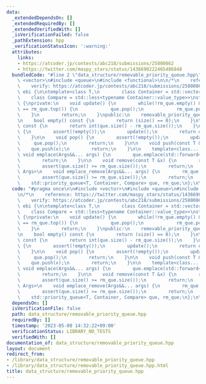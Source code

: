 ```yaml
---
data:
  _extendedDependsOn: []
  _extendedRequiredBy: []
  _extendedVerifiedWith: []
  _isVerificationFailed: false
  _pathExtension: hpp
  _verificationStatusIcon: ':warning:'
  attributes:
    links:
    - https://atcoder.jp/contests/abc218/submissions/25800862
    - https://twitter.com/maspy_stars/status/1436690222465486848
  bundledCode: "#line 2 \"data_structure/removable_priority_queue.hpp\"\n\n#include\
    \ <vector>\n#include <queue>\n#include <functional>\n\n/*\n    reference: https://twitter.com/maspy_stars/status/1436690222465486848\n\
    \    verify: https://atcoder.jp/contests/abc218/submissions/25800862\n*/\n\nnamespace\
    \ ebi {\n\ntemplate<class T,\n        class Container = std::vector<T>,\n    \
    \    class Compare = std::less<typename Container::value_type>>\nstruct removable_priority_queue\
    \ {\nprivate:\n    void update() {\n        while(!rm_que.empty() && que.top()\
    \ == rm_que.top()) {\n            que.pop();\n            rm_que.pop();\n    \
    \    }\n        return;\n    }\npublic:\n    removable_priority_queue() = default;\n\
    \n    bool empty() const {\n        return (size() == 0);\n    }\n\n    int size()\
    \ const {\n        return int(que.size() - rm_que.size());\n    }\n\n    T top()\
    \ {\n        assert(!empty());\n        update();\n        return que.top();\n\
    \    }\n\n    void pop() {\n        assert(!empty());\n        update();\n   \
    \     que.pop();\n        return;\n    }\n\n    void push(const T &x) {\n    \
    \    que.push(x);\n        return;\n    }\n\n    template<class... Args>\n   \
    \ void emplace(Args&&... args) {\n        que.emplace(std::forward<Args>(args)...);\n\
    \        return;\n    }\n\n    void remove(const T &x) {\n        rm_que.push(x);\n\
    \        assert(que.size() >= rm_que.size());\n        return;\n    }\n\n    template<class...\
    \ Args>\n    void emplace_remove(Args&&... args) {\n        rm_que.emplace(std::forward<Args>(args)...);\n\
    \        assert(que.size() >= rm_que.size());\n        return;\n    }\nprivate:\n\
    \    std::priority_queue<T, Container, Compare> que, rm_que;\n};\n\n}\n"
  code: "#pragma once\n\n#include <vector>\n#include <queue>\n#include <functional>\n\
    \n/*\n    reference: https://twitter.com/maspy_stars/status/1436690222465486848\n\
    \    verify: https://atcoder.jp/contests/abc218/submissions/25800862\n*/\n\nnamespace\
    \ ebi {\n\ntemplate<class T,\n        class Container = std::vector<T>,\n    \
    \    class Compare = std::less<typename Container::value_type>>\nstruct removable_priority_queue\
    \ {\nprivate:\n    void update() {\n        while(!rm_que.empty() && que.top()\
    \ == rm_que.top()) {\n            que.pop();\n            rm_que.pop();\n    \
    \    }\n        return;\n    }\npublic:\n    removable_priority_queue() = default;\n\
    \n    bool empty() const {\n        return (size() == 0);\n    }\n\n    int size()\
    \ const {\n        return int(que.size() - rm_que.size());\n    }\n\n    T top()\
    \ {\n        assert(!empty());\n        update();\n        return que.top();\n\
    \    }\n\n    void pop() {\n        assert(!empty());\n        update();\n   \
    \     que.pop();\n        return;\n    }\n\n    void push(const T &x) {\n    \
    \    que.push(x);\n        return;\n    }\n\n    template<class... Args>\n   \
    \ void emplace(Args&&... args) {\n        que.emplace(std::forward<Args>(args)...);\n\
    \        return;\n    }\n\n    void remove(const T &x) {\n        rm_que.push(x);\n\
    \        assert(que.size() >= rm_que.size());\n        return;\n    }\n\n    template<class...\
    \ Args>\n    void emplace_remove(Args&&... args) {\n        rm_que.emplace(std::forward<Args>(args)...);\n\
    \        assert(que.size() >= rm_que.size());\n        return;\n    }\nprivate:\n\
    \    std::priority_queue<T, Container, Compare> que, rm_que;\n};\n\n}"
  dependsOn: []
  isVerificationFile: false
  path: data_structure/removable_priority_queue.hpp
  requiredBy: []
  timestamp: '2023-05-08 14:32:22+09:00'
  verificationStatus: LIBRARY_NO_TESTS
  verifiedWith: []
documentation_of: data_structure/removable_priority_queue.hpp
layout: document
redirect_from:
- /library/data_structure/removable_priority_queue.hpp
- /library/data_structure/removable_priority_queue.hpp.html
title: data_structure/removable_priority_queue.hpp
---
```

